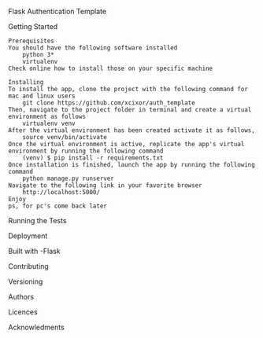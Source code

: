 Flask Authentication Template

Getting Started

    Prerequisites
    You should have the following software installed
        python 3*
        virtualenv
    Check online how to install those on your specific machine

    Installing
    To install the app, clone the project with the following command for mac and linux users
        git clone https://github.com/xcixor/auth_template
    Then, navigate to the project folder in terminal and create a virtual environment as follows
        virtualenv venv
    After the virtual environment has been created activate it as follows,
        source venv/bin/activate
    Once the virtual environment is active, replicate the app's virtual environment by running the following command
        (venv) $ pip install -r requirements.txt
    Once installation is finished, launch the app by running the following command
        python manage.py runserver
    Navigate to the following link in your favorite browser
        http://localhost:5000/
    Enjoy
    ps, for pc's come back later

Running the Tests

Deployment

Built with
    -Flask

Contributing

Versioning

Authors

Licences

Acknowledments
